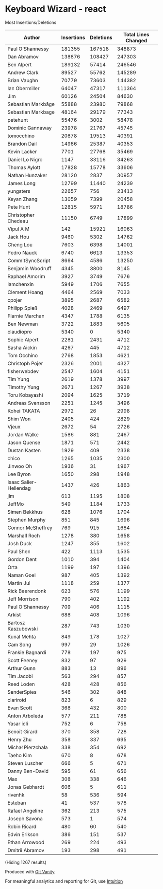 # Keyboard Wizard - react

Most Insertions/Deletions

Author | Insertions | Deletions | Total Lines Changed
--- | --- | --- | ---
Paul O’Shannessy | 181355 | 167518 | 348873
Dan Abramov | 138876 | 108427 | 247303
Ben Alpert | 189132 | 57414 | 246546
Andrew Clark | 89527 | 55762 | 145289
Brian Vaughn | 70779 | 73603 | 144382
Ian Obermiller | 64047 | 47317 | 111364
Jim | 60126 | 24504 | 84630
Sebastian Markbåge | 55888 | 23980 | 79868
Sebastian Markbage | 48164 | 29179 | 77343
petehunt | 55476 | 3002 | 58478
Dominic Gannaway | 23978 | 21767 | 45745
tomocchino | 20878 | 19513 | 40391
Brandon Dail | 14966 | 25387 | 40353
Kevin Lacker | 7701 | 27768 | 35469
Daniel Lo Nigro | 1147 | 33116 | 34263
Thomas Aylott | 17828 | 15778 | 33606
Nathan Hunzaker | 28120 | 2837 | 30957
James Long | 12799 | 11440 | 24239
yungsters | 22657 | 756 | 23413
Keyan Zhang | 13059 | 7399 | 20458
Pete Hunt | 12815 | 5971 | 18786
Christopher Chedeau | 11150 | 6749 | 17899
Vipul A M | 142 | 15921 | 16063
Jack Hou | 9460 | 5302 | 14762
Cheng Lou | 7603 | 6398 | 14001
Pedro Nauck | 6740 | 6613 | 13353
CommitSyncScript | 8664 | 4586 | 13250
Benjamin Woodruff | 4345 | 3800 | 8145
Raphael Amorim | 3927 | 3749 | 7676
iamchenxin | 5949 | 1706 | 7655
Clement Hoang | 4464 | 2569 | 7033
cpojer | 3895 | 2687 | 6582
Philipp Spieß | 4028 | 2469 | 6497
Flarnie Marchan | 4347 | 1788 | 6135
Ben Newman | 3722 | 1883 | 5605
claudiopro | 5340 | 0 | 5340
Sophie Alpert | 2281 | 2431 | 4712
Sasha Aickin | 4267 | 445 | 4712
Tom Occhino | 2768 | 1853 | 4621
Christoph Pojer | 2326 | 2001 | 4327
fisherwebdev | 2547 | 1604 | 4151
Tim Yung | 2619 | 1378 | 3997
Timothy Yung | 2671 | 1267 | 3938
Toru Kobayashi | 2094 | 1625 | 3719
Andreas Svensson | 2251 | 1245 | 3496
Kohei TAKATA | 2972 | 26 | 2998
Shim Won | 2405 | 424 | 2829
Vjeux | 2672 | 54 | 2726
Jordan Walke | 1586 | 881 | 2467
Jason Quense | 1871 | 571 | 2442
Dustan Kasten | 1929 | 409 | 2338
chico | 1265 | 1035 | 2300
Jinwoo Oh | 1936 | 31 | 1967
Lee Byron | 1650 | 298 | 1948
Isaac Salier-Hellendag | 1437 | 426 | 1863
jim | 613 | 1195 | 1808
JeffMo | 549 | 1184 | 1733
Simen Bekkhus | 628 | 1076 | 1704
Stephen Murphy | 851 | 845 | 1696
Connor McSheffrey | 769 | 915 | 1684
Marshall Roch | 1278 | 380 | 1658
Josh Duck | 1247 | 355 | 1602
Paul Shen | 422 | 1113 | 1535
Gordon Dent | 1010 | 394 | 1404
Orta | 1199 | 197 | 1396
Naman Goel | 987 | 405 | 1392
Martin Jul | 1118 | 259 | 1377
Rick Beerendonk | 623 | 576 | 1199
Jeff Morrison | 790 | 402 | 1192
Paul O'Shannessy | 709 | 406 | 1115
Arkist | 688 | 408 | 1096
Bartosz Kaszubowski | 287 | 743 | 1030
Kunal Mehta | 849 | 178 | 1027
Cam Song | 997 | 29 | 1026
Frankie Bagnardi | 778 | 197 | 975
Scott Feeney | 832 | 97 | 929
Arthur Gunn | 883 | 13 | 896
Tim Jacobi | 563 | 294 | 857
Reed Loden | 428 | 428 | 856
SanderSpies | 546 | 302 | 848
clariroid | 823 | 6 | 829
Evan Scott | 368 | 432 | 800
Anton Arboleda | 577 | 211 | 788
Yasar icli | 752 | 6 | 758
Benoit Girard | 370 | 358 | 728
Henry Zhu | 358 | 337 | 695
Michał Pierzchała | 338 | 354 | 692
Taeho Kim | 670 | 8 | 678
Steven Luscher | 666 | 5 | 671
Danny Ben-David | 595 | 61 | 656
Max | 308 | 338 | 646
Jonas Gebhardt | 606 | 5 | 611
rivenhk | 58 | 536 | 594
Esteban | 41 | 537 | 578
Rafael Angeline | 362 | 213 | 575
Joseph Savona | 573 | 1 | 574
Robin Ricard | 480 | 60 | 540
Edvin Erikson | 386 | 151 | 537
Ethan Arrowood | 269 | 224 | 493
Dmitrii Abramov | 193 | 298 | 491

(Hiding 1267 results)

Produced with [Git Vanity](https://github.com/intuition-app/git-vanity)

For meaningful analytics and reporting for Git, use [Intuition](https://intuition.app)

